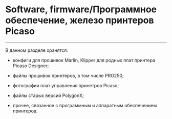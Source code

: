 # Software, firmware/Программное обеспечение, железо принтеров Picaso
---

В данном разделе хранятся:

+ конфиги для прошивок Marlin, Klipper для родных плат принтера Picaso Designer;

+ файлы прошивок принтеров, в том числе PRO250;

+ фотографии плат управления принетров Picaso;

+ файлы старых версий PolygonX;

+ прочее, связанное с программным и аппаратным обеспечением принтеров.